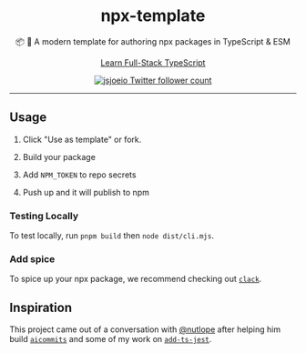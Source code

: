 <div align="center">
  <div>
    <h1 align="center">npx-template</h1>
  </div>
	<p>📦 📄 A modern template for authoring npx packages in TypeScript & ESM</p>
	<!-- <a href="https://www.npmjs.com/package/your-package"><img src="https://img.shields.io/npm/v/your-package" alt="Current version"></a> -->
    <p>
       <a href="https://typescriptcourse.com">
            Learn Full-Stack TypeScript
       </a>
    </p>
  <a href="https://twitter.com/jsjoeio">
    <img src="https://img.shields.io/twitter/follow/jsjoeio?style=flat&label=jsjoeio&logo=twitter&color=0bf&logoColor=fff" alt="jsjoeio Twitter follower count" />
  </a>
</div>

---

## Usage

1. Click "Use as template" or fork.

2. Build your package

3. Add `NPM_TOKEN` to repo secrets

4. Push up and it will publish to npm

### Testing Locally

To test locally, run `pnpm build` then `node dist/cli.mjs`.

### Add spice

To spice up your npx package, we recommend checking out [`clack`](https://github.com/natemoo-re/clack).

## Inspiration

This project came out of a conversation with [@nutlope](https://twitter.com/nutlope) after helping him build [`aicommits`](https://github.com/Nutlope/aicommits) and some of my work on [`add-ts-jest`](https://github.com/jsjoeio/add-ts-jest).
